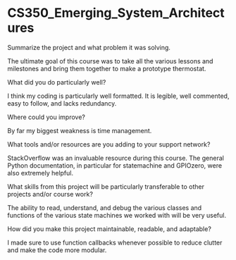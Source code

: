 # CS350_Emerging_System_Architectures

Summarize the project and what problem it was solving.

The ultimate goal of this course was to take all the various lessons and milestones and bring them together to make a prototype thermostat.

What did you do particularly well?

I think my coding is particularly well formatted. It is legible, well commented, easy to follow, and lacks redundancy.

Where could you improve?

By far my biggest weakness is time management.

What tools and/or resources are you adding to your support network?

StackOverflow was an invaluable resource during this course. The general Python documentation, in particular for statemachine and GPIOzero, were also extremely helpful.

What skills from this project will be particularly transferable to other projects and/or course work?

The ability to read, understand, and debug the various classes and functions of the various state machines we worked with will be very useful.

How did you make this project maintainable, readable, and adaptable?

I made sure to use function callbacks whenever possible to reduce clutter and make the code more modular.
